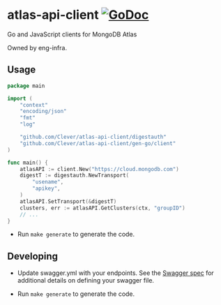 # atlas-api-client [![GoDoc](https://godoc.org/github.com/Clever/atlas-api-client/gen-go/client?status.png)](https://godoc.org/github.com/Clever/atlas-api-client/gen-go/client)

Go and JavaScript clients for MongoDB Atlas

Owned by eng-infra.

## Usage

``` go
package main

import (
	"context"
	"encoding/json"
	"fmt"
	"log"

	"github.com/Clever/atlas-api-client/digestauth"
	"github.com/Clever/atlas-api-client/gen-go/client"
)

func main() {
	atlasAPI := client.New("https://cloud.mongodb.com")
	digestT := digestauth.NewTransport(
		"usename",
		"apikey",
	)
	atlasAPI.SetTransport(&digestT)
  	clusters, err := atlasAPI.GetClusters(ctx, "groupID")
    // ...
}
```


- Run `make generate` to generate the code.
## Developing

- Update swagger.yml with your endpoints. See the [Swagger spec](http://swagger.io/specification/) for additional details on defining your swagger file.

- Run `make generate` to generate the code.
